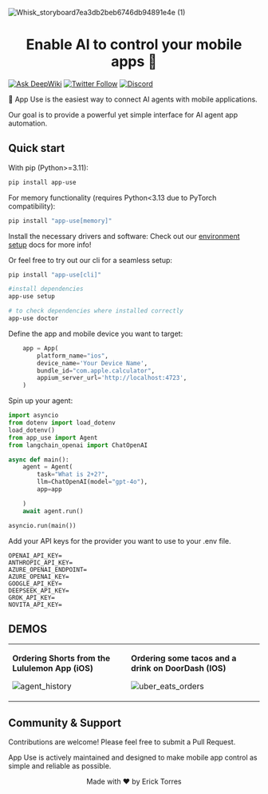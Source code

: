 
![Whisk_storyboard7ea3db2beb6746db94891e4e (1)](https://github.com/user-attachments/assets/293c7ccb-62c6-40b9-9ff5-eeacaeb34aaa)


<h1 align="center">Enable AI to control your mobile apps 🤖</h1>


[![Ask DeepWiki](https://deepwiki.com/badge.svg)](https://deepwiki.com/erickjtorres/app-use)
[![Twitter Follow](https://img.shields.io/twitter/follow/Erick?style=social)](https://x.com/itsericktorres)
[![Discord](https://img.shields.io/discord/1381129368847384597?color=7289DA&label=Discord&logo=discord&logoColor=white)](https://discord.gg/V9mW8UJ6tx)


📱 App Use is the easiest way to connect AI agents with mobile applications.

Our goal is to provide a powerful yet simple interface for AI agent app automation.

## Quick start

With pip (Python>=3.11):

```bash
pip install app-use
```

For memory functionality (requires Python<3.13 due to PyTorch compatibility):  

```bash
pip install "app-use[memory]"
```

Install the necessary drivers and software: Check out our [environment setup](https://github.com/erickjtorres/app-use/blob/main/docs/env-setup.md) docs for more info!

Or feel free to try out our cli for a seamless setup:
```bash
pip install "app-use[cli]"

#install dependencies
app-use setup

# to check dependencies where installed correctly
app-use doctor
```

Define the app and mobile device you want to target:

```python
    app = App(
        platform_name="ios",
        device_name='Your Device Name',
        bundle_id="com.apple.calculator",
        appium_server_url='http://localhost:4723',
    )
```

Spin up your agent:

```python
import asyncio
from dotenv import load_dotenv
load_dotenv()
from app_use import Agent
from langchain_openai import ChatOpenAI

async def main():
    agent = Agent(
        task="What is 2+2?",
        llm=ChatOpenAI(model="gpt-4o"),
        app=app

    )
    await agent.run()

asyncio.run(main())
```


Add your API keys for the provider you want to use to your .env file.

```
OPENAI_API_KEY=
ANTHROPIC_API_KEY=
AZURE_OPENAI_ENDPOINT=
AZURE_OPENAI_KEY=
GOOGLE_API_KEY=
DEEPSEEK_API_KEY=
GROK_API_KEY=
NOVITA_API_KEY=
```

## DEMOS

<table>
<tr>
<td width="15%">

**Ordering Shorts from the Lululemon App (iOS)**

![agent_history](https://github.com/user-attachments/assets/f6130f2e-48c6-4130-8146-1bd141ea101a)

</td>
<td width="15%">

**Ordering some tacos and a drink on DoorDash (IOS)**

![uber_eats_orders](https://github.com/user-attachments/assets/70789f61-ca55-4888-a87e-2dbba964cfc5)


</td>
</tr>
</table>


## Community & Support

Contributions are welcome! Please feel free to submit a Pull Request.

App Use is actively maintained and designed to make mobile app control as simple and reliable as possible.

        
<div align="center">
Made with ❤️ by Erick Torres
 </div>

